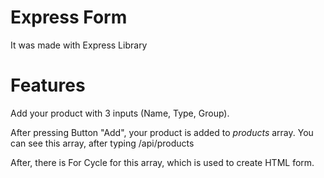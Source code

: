 # Express Form
It was made with Express Library

# Features
Add your product with 3 inputs (Name, Type, Group).

After pressing Button "Add", your product is added to *products* array.
You can see this array, after typing /api/products

After, there is For Cycle for this array, which is used to create HTML form.
